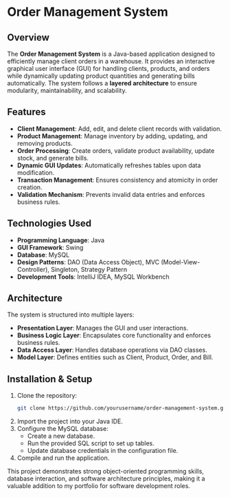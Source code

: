 # Order Management System

## Overview
The **Order Management System** is a Java-based application designed to efficiently manage client orders in a warehouse. It provides an interactive graphical user interface (GUI) for handling clients, products, and orders while dynamically updating product quantities and generating bills automatically. The system follows a **layered architecture** to ensure modularity, maintainability, and scalability.

## Features
- **Client Management**: Add, edit, and delete client records with validation.
- **Product Management**: Manage inventory by adding, updating, and removing products.
- **Order Processing**: Create orders, validate product availability, update stock, and generate bills.
- **Dynamic GUI Updates**: Automatically refreshes tables upon data modification.
- **Transaction Management**: Ensures consistency and atomicity in order creation.
- **Validation Mechanism**: Prevents invalid data entries and enforces business rules.

## Technologies Used
- **Programming Language**: Java
- **GUI Framework**: Swing
- **Database**: MySQL
- **Design Patterns**: DAO (Data Access Object), MVC (Model-View-Controller), Singleton, Strategy Pattern
- **Development Tools**: IntelliJ IDEA, MySQL Workbench

## Architecture
The system is structured into multiple layers:
- **Presentation Layer**: Manages the GUI and user interactions.
- **Business Logic Layer**: Encapsulates core functionality and enforces business rules.
- **Data Access Layer**: Handles database operations via DAO classes.
- **Model Layer**: Defines entities such as Client, Product, Order, and Bill.

## Installation & Setup
1. Clone the repository:
   ```sh
   git clone https://github.com/yourusername/order-management-system.git
   ```
2. Import the project into your Java IDE.
3. Configure the MySQL database:
   - Create a new database.
   - Run the provided SQL script to set up tables.
   - Update database credentials in the configuration file.
4. Compile and run the application.


This project demonstrates strong object-oriented programming skills, database interaction, and software architecture principles, making it a valuable addition to my portfolio for software development roles.

